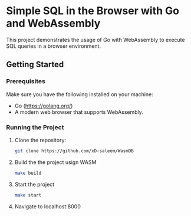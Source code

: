 # Simple SQL in the Browser with Go and WebAssembly

This project demonstrates the usage of Go with WebAssembly to execute SQL queries in a browser environment.

## Getting Started

### Prerequisites

Make sure you have the following installed on your machine:

- Go (https://golang.org/)
- A modern web browser that supports WebAssembly.

### Running the Project

1. Clone the repository:

   ```bash
   git clone https://github.com/xD-saleem/WasmDB

2. Build the the project usign WASM

   ```bash
   make build

3. Start the project

   ```bash
   make start

4. Navigate to localhost:8000



